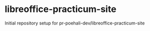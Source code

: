 # libreoffice-practicum-site

Initial repository setup for pr-poehali-dev/libreoffice-practicum-site
